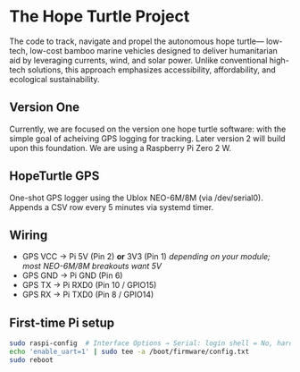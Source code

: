 # The Hope Turtle Project
The code to track, navigate and propel the autonomous hope turtle— low-tech, low-cost bamboo marine vehicles designed to deliver humanitarian aid by leveraging currents, wind, and solar power. Unlike conventional high-tech solutions, this approach emphasizes accessibility, affordability, and ecological sustainability.

## Version One

Currently, we are focused on the version one hope turtle software: with the simple goal of acheiving GPS logging for tracking.  Later version 2 will build upon this foundation.  We are using a Raspberry Pi Zero 2 W.

## HopeTurtle GPS

One-shot GPS logger using the Ublox NEO-6M/8M (via /dev/serial0). Appends a CSV row every 5 minutes via systemd timer.

## Wiring
- GPS VCC → Pi 5V (Pin 2) **or** 3V3 (Pin 1) *depending on your module; most NEO-6M/8M breakouts want 5V*
- GPS GND → Pi GND (Pin 6)
- GPS TX → Pi RXD0 (Pin 10 / GPIO15)
- GPS RX → Pi TXD0 (Pin 8 / GPIO14)

## First-time Pi setup
```bash
sudo raspi-config  # Interface Options → Serial: login shell = No, hardware = Yes
echo 'enable_uart=1' | sudo tee -a /boot/firmware/config.txt
sudo reboot

